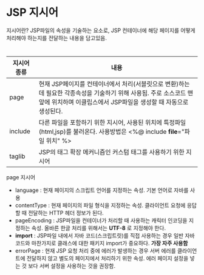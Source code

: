 # JSP 지시어

지시어란?
JSP파일의 속성을 기술하는 요소로, JSP 컨테이너에 해당 페이지를 어떻게 처리해야 하는지를 전달하는 내용을 담고있음.
#
| 지시어 종류 | 내용|
|------|-----|
|page|현재  JSP페이지를 컨테이너에서 처리(서블릿으로 변환)하는데 필요한 각종속성을 기술하기 위해 사용됨. 주로 소스코드 맨 앞에 위치하며 이클립스에서 JSP파일을 생성할 때 자동으로 생성된다.|
|include|다른 파일을 포함하기 위한 지시어, 사용된 위치에 특정파일(html,jsp)를 불러온다. 사용방법은 <%@ include **file**="파일 위치" %> 
|taglib|JSP의 태그 확장 메커니즘인 커스텀 태그를 사용하기 위한 지시어|

page 지시어
- language : 현재 페이지의 스크립트 언어를 지정하는 속성. 기본 언어로 자바를 사용
- contentType : 현재 페이지의 파일 형식을 지정하는 속성. 클라이언트 요청에 응답할 때 전달하는 HTTP 헤더 정보가 된다.
- pageEncoding : JSP파일을 컨테이너가 처리할 때 사용하는 캐릭터 인코딩을 지정하는 속성. 올바른 한글 처리를 위해서는 **UTF-8** 로 지정해야 한다. 
- **import** : JSP파일 내에서 자바 코드(스크립트릿)를 직접 사용하는 경우 일반 자바 코드와 마찬가지로 클래스에 대한 패키지 import가 중요하다. **가장 자주 사용함**
- errorPage : 현재 JSP 요청 처리 중에 에러가 발생하는 경우 서버 에러를 클라이언트에 전달하지 않고 별도의 페이지에서 처리하기 위한 속성. 에러 페이지 설정을 넣는 것 보다 서버 설정을 사용하는 것을 권장함.
  

